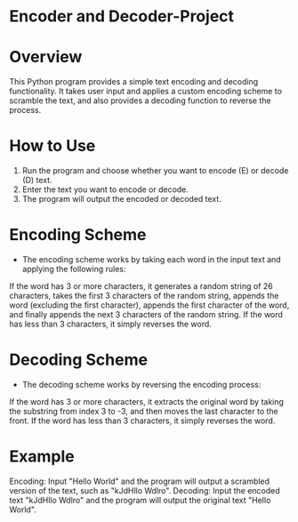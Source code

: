 # Encoder and Decoder-Project 

# Overview
This Python program provides a simple text encoding and decoding functionality. It takes user input and applies a custom encoding scheme to scramble the text, and also provides a decoding function to reverse the process.

# How to Use
1. Run the program and choose whether you want to encode (E) or decode (D) text. <br>
2. Enter the text you want to encode or decode. <br>
3. The program will output the encoded or decoded text. <br>

# Encoding Scheme <br>
- The encoding scheme works by taking each word in the input text and applying the following rules: <br>

If the word has 3 or more characters, it generates a random string of 26 characters, takes the first 3 characters of the random string, appends the word (excluding the first character), appends the first character of the word, and finally appends the next 3 characters of the random string.
If the word has less than 3 characters, it simply reverses the word. <br>

# Decoding Scheme
- The decoding scheme works by reversing the encoding process:

If the word has 3 or more characters, it extracts the original word by taking the substring from index 3 to -3, and then moves the last character to the front.
If the word has less than 3 characters, it simply reverses the word. <br>

# Example
Encoding: Input "Hello World" and the program will output a scrambled version of the text, such as "kJdHllo Wdlro".
Decoding: Input the encoded text "kJdHllo Wdlro" and the program will output the original text "Hello World".
